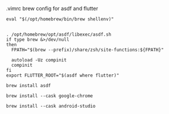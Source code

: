 .vimrc brew config for asdf and flutter

```
eval "$(/opt/homebrew/bin/brew shellenv)"


. /opt/homebrew/opt/asdf/libexec/asdf.sh
if type brew &>/dev/null
then
  FPATH="$(brew --prefix)/share/zsh/site-functions:${FPATH}"

  autoload -Uz compinit
  compinit
fi
export FLUTTER_ROOT="$(asdf where flutter)"
```


```
brew install asdf
```
```
brew install --cask google-chrome 
```
```
brew install --cask android-studio
```
